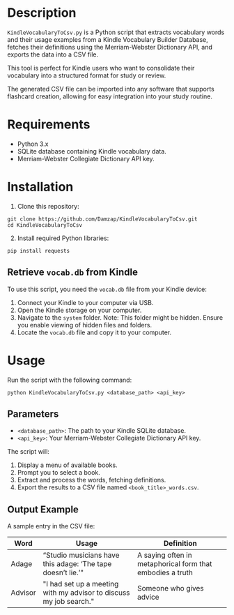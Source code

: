 # Description
`KindleVocabularyToCsv.py` is a Python script that extracts vocabulary words and their usage examples from a Kindle Vocabulary Builder Database, fetches their definitions using the Merriam-Webster Dictionary API, and exports the data into a CSV file. 

This tool is perfect for Kindle users who want to consolidate their vocabulary into a structured format for study or review.

The generated CSV file can be imported into any software that supports flashcard creation, allowing for easy integration into your study routine.
# Requirements

- Python 3.x
- SQLite database containing Kindle vocabulary data.
- Merriam-Webster Collegiate Dictionary API key. 

# Installation

1. Clone this repository:
```
git clone https://github.com/Damzap/KindleVocabularyToCsv.git
cd KindleVocabularyToCsv
```

2. Install required Python libraries:
```
pip install requests
```

## Retrieve `vocab.db` from Kindle

To use this script, you need the `vocab.db` file from your Kindle device:

1. Connect your Kindle to your computer via USB.    
2. Open the Kindle storage on your computer.
3. Navigate to the `system` folder. Note: This folder might be hidden. Ensure you enable viewing of hidden files and folders.
4. Locate the `vocab.db` file and copy it to your computer.

# Usage

Run the script with the following command:
```
python KindleVocabularyToCsv.py <database_path> <api_key>
```

## Parameters

- `<database_path>`: The path to your Kindle SQLite database.
- `<api_key>`: Your Merriam-Webster Collegiate Dictionary API key.


The script will:
1. Display a menu of available books.
2. Prompt you to select a book.
3. Extract and process the words, fetching definitions.
4. Export the results to a CSV file named `<book_title>_words.csv`.

## Output Example

A sample entry in the CSV file:

| Word    | Usage                                                              | Definition                                                |
| ------- | ------------------------------------------------------------------ | --------------------------------------------------------- |
| Adage   | “Studio musicians have this adage: ‘The tape doesn’t lie.’"        | A saying often in metaphorical form that embodies a truth |
| Advisor | "I had set up a meeting with my advisor to discuss my job search." | Someone who gives advice                                  |
